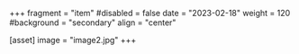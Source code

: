 +++
fragment = "item"
#disabled = false
date = "2023-02-18"
weight = 120
#background = "secondary"
align = "center"

[asset]
  image = "image2.jpg"
+++
